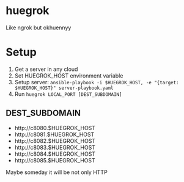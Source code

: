 # huegrok

Like ngrok but okhuennyy

# Setup

1. Get a server in any cloud
2. Set HUEGROK_HOST environment variable
3. Setup server: `ansible-playbook -i $HUEGROK_HOST, -e "{target: $HUEGROK_HOST}" server-playbook.yaml`
4. Run `huegrok LOCAL_PORT [DEST_SUBDOMAIN]`

## DEST_SUBDOMAIN

  * http://c8080.$HUEGROK_HOST
  * http://c8081.$HUEGROK_HOST
  * http://c8082.$HUEGROK_HOST
  * http://c8083.$HUEGROK_HOST
  * http://c8084.$HUEGROK_HOST
  * http://c8085.$HUEGROK_HOST

Maybe someday it will be not only HTTP
